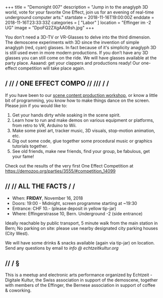 +++
title = "Demonight 007"
description = "Jump in to the anaglyph 3D world, vote for your favorite One Effect, join us for an evening of real-time underground computer arts."
startdate = 2018-11-16T19:00:00Z
enddate = 2018-11-16T23:33:33Z
categories = [ "Labor" ]
location = "Effinger im -2 UG"
image = "DpoFQ2ZXgAA08sh.jpg"
+++

<div class="lead">
You don't need a 3D-TV or VR-Glasses to delve into the third dimension. The demoscene experiments with 3D since the invention of simple anaglyph (red, cyan) glasses. In fact because of it's simplicity anaglyph 3D is still used even in more modern productions. If you don’t have any 3D glasses you can still come on the ride. We will have glasses available at the party place. Aaaand: get your clappers and productions ready! Our one-effect competition will take place again.
</div>

## / // / ONE EFFECT COMPO // /// / /

If you have been to our [scene content production workshop](https://forum.schoolofdata.ch/t/27-4-realtime-content-production-workshop/383), or know a little bit of programming, you know how to make things dance on the screen. Please join if you would like to:

1. Get your hands dirty while soaking in the scene spirit.
2. Learn how to run and make demos on various equipment or platforms, from retro to VR, Arduino to Wii.
3. Make some pixel art, tracker music, 3D visuals, stop-motion animation, etc.
4. Dig out some code, glue together some procedural music or graphics tutorials together.
5. See old friends, make new friends, find your group, be fabulous, get your fame!

Check out the results of the very first One Effect Competition at https://demozoo.org/parties/3555/#competition_14099

## // // ALL THE FACTS / /

* When: **FRIDAY**, November 16, 2018
* Doors: 19:00 - Midnight, screen programme starting at ~19:30
* Entrance: CHF 10.- (please deposit in yellow tip-jar)
* Where: Effingerstrasse 10, Bern. Underground -2 (side entrance)

Ideally reachable by public transport, 5 minute walk from the main station in Bern; No parking on site: please use nearby designated city parking houses (City West).

We will have some drinks & snacks available (again via tip-jar) on location. Send any questions by email to *info @ echtzeitkultur.org*

## // / §

This is a meetup and electronic arts performance organized by Echtzeit - Digitale Kultur, the Swiss association in support of the demoscene, together with members of the Effinger, the Bernese association in support of coffee & coworking.
